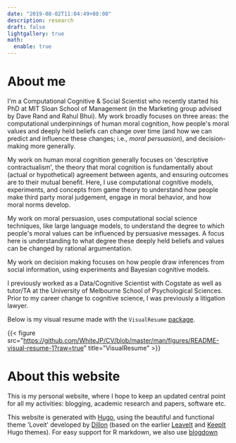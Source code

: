 ```yaml
---
date: "2019-08-02T11:04:49+08:00"
description: research
draft: false
lightgallery: true
math:
  enable: true
---
```


# About me

I'm a Computational Cognitive & Social Scientist who recently started his PhD at MIT Sloan School of Management (in the Marketing group advised by Dave Rand and Rahul Bhui). My work broadly focuses on three areas: the computational underpinnings of human moral cognition, how people's moral values and deeply held beliefs can change over time (and how we can predict and influence these changes; i.e., *moral persuasion*), and decision-making more generally. 

My work on human moral cognition generally focuses on 'descriptive contractualism', the theory that moral cognition is fundamentally about (actual or hypothetical) agreement between agents, and ensuring outcomes are to their mutual benefit. Here, I use computational cognitive models, experiments, and concepts from game theory to understand how people make third party moral judgement, engage in moral behavior, and how moral norms develop.

My work on moral persuasion, uses computational social science techniques, like large language models, to understand the degree to which people's moral values can be influenced by persuasive messages. A focus here is understanding to what degree these deeply held beliefs and values can be changed by rational argumentation. 

My work on decision making focuses on how people draw inferences from social information, using experiments and Bayesian cognitive models. 

I previously worked as a Data/Cognitive Scientist with Cogstate as well as tutor/TA at the University of Melbourne School of Psychological Sciences. Prior to my career change to cognitive science, I was previously a litigation lawyer.  

Below is my visual resume made with the `VisualResume`
[package](https://github.com/ndphillips/VisualResume).

{{< figure src="https://github.com/WhiteJP/CV/blob/master/man/figures/README-visual-resume-1?raw=true" title="VisualResume" >}}

# About this website

This is my personal website, where I hope to keep an updated central point for 
all my activities: blogging, academic research and papers, software etc. 

This website is generated with [Hugo](https://gohugo.io/), using the beautiful 
and functional theme 'Loveit' developed by [Dillon](https://dillonzq.com/) (based 
on the earlier [LeaveIt](https://github.com/liuzc/LeaveIt) and 
[KeepIt](https://github.com/Fastbyte01/KeepIt) Hugo themes). For easy support
for R markdown, we also use [blogdown](https://github.com/rstudio/blogdown)
